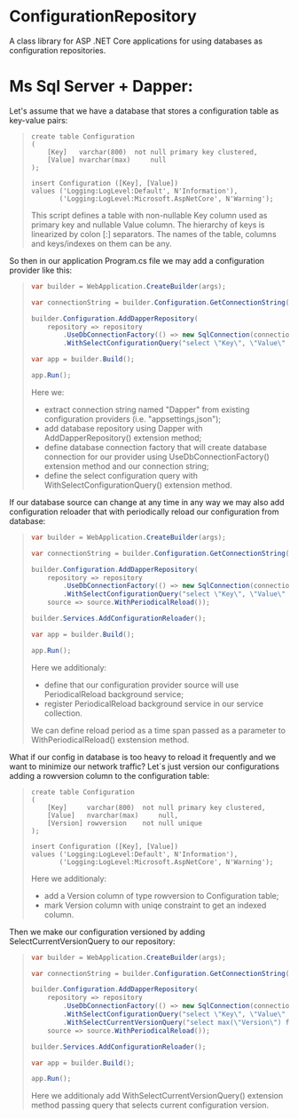# ConfigurationRepository
A class library for ASP .NET Core applications for using databases as configuration repositories.

# Ms Sql Server + Dapper:

Let's assume that we have a database that stores a configuration table as key-value pairs:
> ```tsql
> create table Configuration
> (
>     [Key]   varchar(800)  not null primary key clustered,
>     [Value] nvarchar(max)     null
> );
> 
> insert Configuration ([Key], [Value])
> values ('Logging:LogLevel:Default', N'Information'),
>        ('Logging:LogLevel:Microsoft.AspNetCore', N'Warning');
> ```
> This script defines a table with non-nullable Key column used as primary key and nullable Value column. The hierarchy of keys is linearized by colon [:] separators. The names of the table, columns and keys/indexes on them can be any.

So then in our application Program.cs file we may add a configuration provider like this:
> ```csharp
> var builder = WebApplication.CreateBuilder(args);
> 
> var connectionString = builder.Configuration.GetConnectionString("Dapper");
> 
> builder.Configuration.AddDapperRepository(
>     repository => repository
>         .UseDbConnectionFactory(() => new SqlConnection(connectionString))
>         .WithSelectConfigurationQuery("select \"Key\", \"Value\" from Configuration"));
> 
> var app = builder.Build();
> 
> app.Run();
> ```
> Here we:
> - extract connection string named "Dapper" from existing configuration providers (i.e. "appsettings,json");
> - add database repository using Dapper with AddDapperRepository() extension method;
> - define database connection factory that will create database connection for our provider using UseDbConnectionFactory() extension method and our connection string;
> - define the select configuration query with WithSelectConfigurationQuery() extension method.

If our database source can change at any time in any way we may also add configuration reloader that with periodically reload our configuration from database:
> ```csharp
> var builder = WebApplication.CreateBuilder(args);
> 
> var connectionString = builder.Configuration.GetConnectionString("Dapper");
> 
> builder.Configuration.AddDapperRepository(
>     repository => repository
>         .UseDbConnectionFactory(() => new SqlConnection(connectionString))
>         .WithSelectConfigurationQuery("select \"Key\", \"Value\" from Configuration"),
>     source => source.WithPeriodicalReload());
> 
> builder.Services.AddConfigurationReloader();
> 
> var app = builder.Build();
> 
> app.Run();
> ```
> Here we additionaly:
> - define that our configuration provider source will use PeriodicalReload background service;
> - register PeriodicalReload background service in our service collection.
>
> We can define reload period as a time span passed as a parameter to WithPeriodicalReload() exstension method.

What if our config in database is too heavy to reload it frequently and we want to minimize our network traffic? Let`s just version our configurations adding a rowversion column to the configuration table:
> ```tsql
> create table Configuration
> (
>     [Key]     varchar(800)  not null primary key clustered,
>     [Value]   nvarchar(max)     null,
>     [Version] rowversion    not null unique
> );
> 
> insert Configuration ([Key], [Value])
> values ('Logging:LogLevel:Default', N'Information'),
>        ('Logging:LogLevel:Microsoft.AspNetCore', N'Warning');
> ```
> Here we additionaly:
> - add a Version column of type rowversion to Configuration table;
> - mark Version column with uniqe constraint to get an indexed column.

Then we make our configuration versioned by adding SelectCurrentVersionQuery to our repository:
> ```csharp
> var builder = WebApplication.CreateBuilder(args);
> 
> var connectionString = builder.Configuration.GetConnectionString("Dapper");
> 
> builder.Configuration.AddDapperRepository(
>     repository => repository
>         .UseDbConnectionFactory(() => new SqlConnection(connectionString))
>         .WithSelectConfigurationQuery("select \"Key\", \"Value\" from Configuration")
>         .WithSelectCurrentVersionQuery("select max(\"Version\") from Configuration"),
>     source => source.WithPeriodicalReload());
> 
> builder.Services.AddConfigurationReloader();
> 
> var app = builder.Build();
> 
> app.Run();
> ```
> Here we additionaly add WithSelectCurrentVersionQuery() extension method passing query that selects current configuration version.
